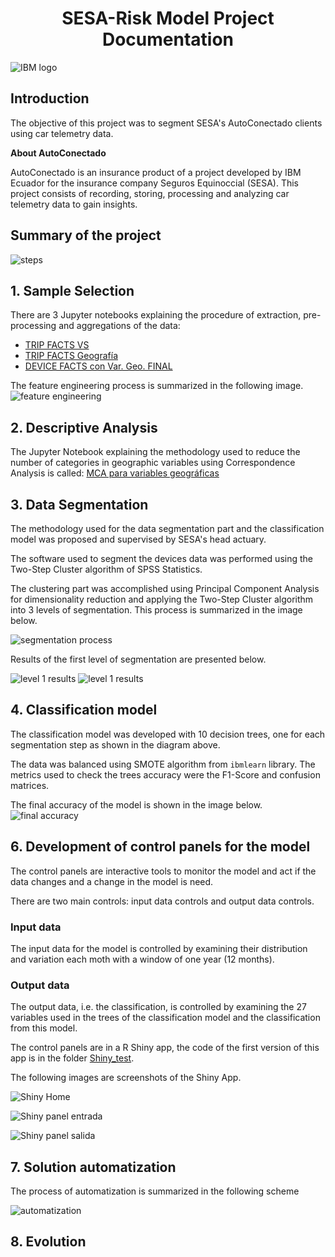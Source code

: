 # <center> SESA-Risk Model Project Documentation </center>
![IBM logo](https://upload.wikimedia.org/wikipedia/commons/5/51/IBM_logo.svg)

## Introduction
The objective of this project was to segment SESA's AutoConectado clients using car telemetry data. 

**About AutoConectado**

AutoConectado is an insurance product of a project developed by IBM Ecuador for the insurance company Seguros Equinoccial (SESA). This project consists of recording, storing, processing and analyzing car telemetry data to gain insights.   

## Summary of the project
![steps](/img/Steps.JPG)

## 1. Sample Selection
There are 3 Jupyter notebooks explaining the procedure of extraction, pre-processing and aggregations of the data:

* [TRIP FACTS VS](https://github.com/raquelvargas16/modelo-sesa/blob/master/1%20TRIP%20FACTS%20VS.ipynb)
* [TRIP FACTS Geografía](https://github.com/raquelvargas16/modelo-sesa/blob/master/2%20TRIP%20FACTS%20Geografia.ipynb)
* [DEVICE FACTS con Var. Geo. FINAL](https://github.com/raquelvargas16/modelo-sesa/blob/master/3%20DEVICE%20FACTS%20con%20Var.%20Geo.%20FINAL.ipynb)

The feature engineering process is summarized in the following image.
![feature engineering](/img/feature_eng.JPG)

## 2. Descriptive Analysis

The Jupyter Notebook explaining the methodology used to reduce the number of categories in geographic variables using Correspondence Analysis is called: [MCA para variables geográficas](https://github.com/raquelvargas16/modelo-sesa/blob/master/MCA%20para%20variables%20geogr%C3%A1ficas.ipynb)

## 3. Data Segmentation

The methodology used for the data segmentation part and the classification model was proposed and supervised by SESA's head actuary. 

The software used to segment the devices data was performed using the Two-Step Cluster algorithm of SPSS Statistics.

The clustering part was accomplished using Principal Component Analysis for dimensionality reduction and applying the Two-Step Cluster algorithm into 3 levels of segmentation. This process is summarized in the image below.

![segmentation process](/img/segmentation_process.JPG)

Results of the first level of segmentation are presented below.

![level 1 results](/img/Level1_Results.JPG)
![level 1 results](/img/Level1_TwoStep_Results.JPG)

## 4. Classification model

The classification model was developed with 10 decision trees, one for each segmentation step as shown in the diagram above.

The data was balanced using SMOTE algorithm from `ibmlearn` library. The metrics used to check the trees accuracy were the F1-Score and confusion matrices. 

The final accuracy of the model is shown in the image below. 
![final accuracy]( /img/final_acc_10_trees.JPG)

## 6.  Development of control panels for the model
The control panels are interactive tools to monitor the model and act if the data changes and a change in the model is need.

There are two main controls: input data controls and output data controls.

### Input data
The input data for the model is controlled by examining their distribution and variation each moth with a window of one year (12 months).

### Output data
The output data, i.e. the classification, is controlled by examining the 27 variables used in the trees of the classification model and the classification from this model.

The control panels are in a R Shiny app, the code of the first version of this app is in the folder [Shiny_test](modelo-sesa/Shiny_test/).

The following images are screenshots of the Shiny App.

![Shiny Home](/img/Shiny_home.JPG)

![Shiny panel entrada]( /img/Shiny_panel_entrada.JPG)

![Shiny panel salida]( /img/Shiny_panel_salida.JPG)

## 7. Solution automatization
The process of automatization is summarized in the following scheme

![automatization]( /img/automatization.JPG)

## 8. Evolution
